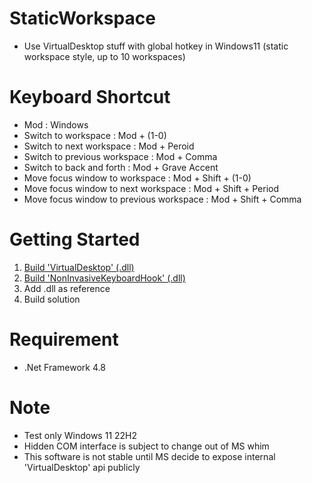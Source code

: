 # StaticWorkspace
- Use VirtualDesktop stuff with global hotkey in Windows11 (static workspace style, up to 10 workspaces)

# Keyboard Shortcut
- Mod : Windows
- Switch to workspace : Mod + (1-0)
- Switch to next workspace : Mod + Peroid
- Switch to previous workspace : Mod + Comma
- Switch to back and forth : Mod + Grave Accent
- Move focus window to workspace : Mod + Shift + (1-0)
- Move focus window to next workspace : Mod + Shift + Period
- Move focus window to previous workspace : Mod + Shift + Comma

# Getting Started
1) [Build 'VirtualDesktop' (.dll)](https://github.com/CSaratakij/VirtualDesktop/tree/feature-win11-library)
2) [Build 'NonInvasiveKeyboardHook' (.dll)](https://github.com/CSaratakij/NonInvasiveKeyboardHook/tree/hotfix-netframework-48-library)
3) Add .dll as reference
4) Build solution

# Requirement
- .Net Framework 4.8

# Note
- Test only Windows 11 22H2
- Hidden COM interface is subject to change out of MS whim
- This software is not stable until MS decide to expose internal 'VirtualDesktop' api publicly

